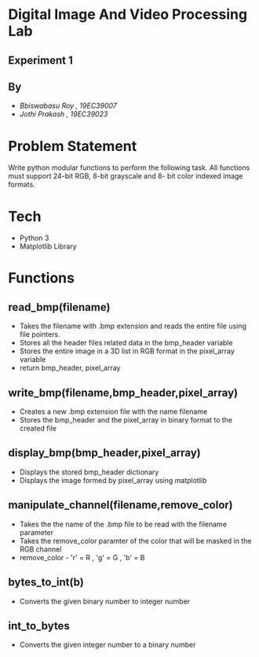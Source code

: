 
# Digital Image And Video Processing Lab
## Experiment 1

## By
- _Bbiswabasu Roy , 19EC39007_
- _Jothi Prakash , 19EC39023_

# Problem Statement 

Write python modular functions to perform the following task. All functions must support 24-bit RGB, 8-bit grayscale and 8- bit color indexed image formats.

# Tech

- Python 3
- Matplotlib Library

# Functions

## read_bmp(filename)
- Takes the filename with .bmp extension and reads the entire file using file pointers.
- Stores all the header files related data in the bmp_header variable
- Stores the entire image in a 3D list in RGB format in the pixel_array variable
- return bmp_header, pixel_array

## write_bmp(filename,bmp_header,pixel_array)
- Creates a new .bmp extension file with the name filename
- Stores the bmp_header and the pixel_array in binary format to the created file

## display_bmp(bmp_header,pixel_array)
- Displays the stored bmp_header dictionary
- Displays the image formed by pixel_array using matplotlib

## manipulate_channel(filename,remove_color)
- Takes the the name of the .bmp file to be read with the filename parameter
- Takes the remove_color paramter of the color that will be masked in the RGB channel
- remove_color - 'r' = R , 'g' = G , 'b' = B

## bytes_to_int(b)
- Converts the given binary number to integer number

## int_to_bytes
- Converts the given integer number to a binary number




